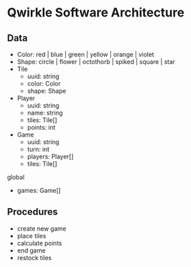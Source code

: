 # Qwirkle Software Architecture

## Data

- Color: red | blue | green | yellow | orange | violet
- Shape: circle | flower | octothorb | spiked | square | star
- Tile
  - uuid: string
  - color: Color
  - shape: Shape
- Player
  - uuid: string
  - name: string
  - tiles: Tile[]
  - points: int
- Game
  - uuid: string
  - turn: int
  - players: Player[]
  - tiles: Tile[]

global
  - games: Game[]

## Procedures

- create new game
- place tiles
- calculate points
- end game
- restock tiles
